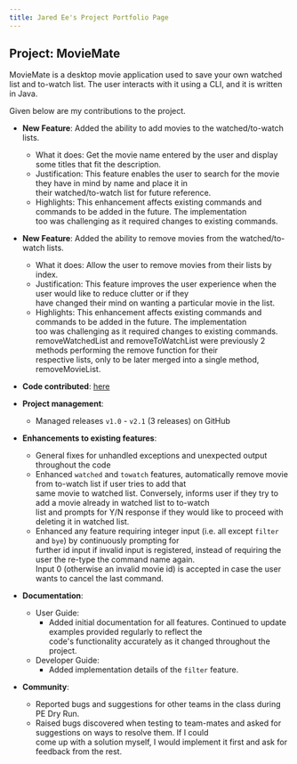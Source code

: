 ```yaml
---
title: Jared Ee's Project Portfolio Page
---
```


## Project: MovieMate

MovieMate is a desktop movie application used to save your own watched list and to-watch list.
The user interacts with it using a CLI, and it is written in Java.

Given below are my contributions to the project.

* **New Feature**: Added the ability to add movies to the watched/to-watch lists.
    * What it does: Get the movie name entered by the user and display some titles that fit the description.
    * Justification: This feature enables the user to search for the movie they have in mind by name and place it in\
      their watched/to-watch list for future reference.
    * Highlights: This enhancement affects existing commands and commands to be added in the future. The implementation\
      too was challenging as it required changes to existing commands.

* **New Feature**: Added the ability to remove movies from the watched/to-watch lists.
    * What it does: Allow the user to remove movies from their lists by index.
    * Justification: This feature improves the user experience when the user would like to reduce clutter or if they\
      have changed their mind on wanting a particular movie in the list.
    * Highlights: This enhancement affects existing commands and commands to be added in the future. The implementation\
      too was challenging as it required changes to existing commands.\
      removeWatchedList and removeToWatchList were previously 2 methods performing the remove function for their\
      respective lists, only to be later merged into a single method, removeMovieList.


* **Code contributed**: [here](https://nus-cs2113-ay2223s2.github.io/tp-dashboard/?search=jared-ee&breakdown=true)
* **Project management**:
    * Managed releases `v1.0` - `v2.1` (3 releases) on GitHub

* **Enhancements to existing features**:
    * General fixes for unhandled exceptions and unexpected output throughout the code
    * Enhanced `watched` and `towatch` features, automatically remove movie from to-watch list if user tries to add that\
      same movie to watched list. Conversely, informs user if they try to add a movie already in watched list to to-watch\
      list and prompts for Y/N response if they would like to proceed with deleting it in watched list.
    * Enhanced any feature requiring integer input (i.e. all except `filter` and `bye`) by continuously prompting for\
      further id input if invalid input is registered, instead of requiring the user the re-type the command name again.\
      Input 0 (otherwise an invalid movie id) is accepted in case the user wants to cancel the last command.

* **Documentation**:
    * User Guide:
        * Added initial documentation for all features. Continued to update examples provided regularly to reflect the\
          code's functionality accurately as it changed throughout the project. 
    * Developer Guide:
        * Added implementation details of the `filter` feature.

* **Community**:
    * Reported bugs and suggestions for other teams in the class during PE Dry Run.
    * Raised bugs discovered when testing to team-mates and asked for suggestions on ways to resolve them. If I could\
      come up with a solution myself, I would implement it first and ask for feedback from the rest.
